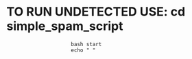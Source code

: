 # TO RUN UNDETECTED USE: cd simple_spam_script
                         bash start
                         echo " "
